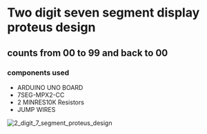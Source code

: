 # Two digit seven segment display proteus design
## counts from 00 to 99 and back to 00 
### components used 
- ARDUINO UNO BOARD
- 7SEG-MPX2-CC 
- 2 MINRES10K Resistors
- JUMP WIRES

![2_digit_7_segment_proteus_design](https://github.com/abel3ri/2_digit_7_segment/assets/93480066/b2f18ae0-70f4-4e4d-9e74-58c2ce0ce58c)
